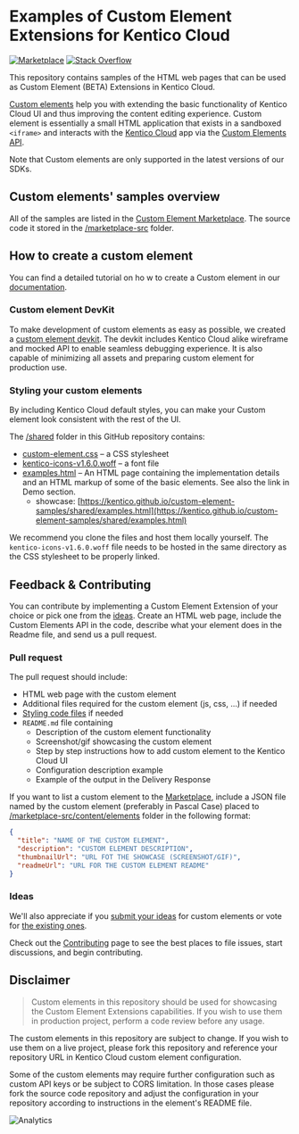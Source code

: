# Examples of Custom Element Extensions for Kentico Cloud

[![Marketplace](https://img.shields.io/badge/-Marketplace-brightgreen.svg)](https://kentico.github.io/custom-element-samples/marketplace/)
[![Stack Overflow](https://img.shields.io/badge/Stack%20Overflow-ASK%20NOW-FE7A16.svg?logo=stackoverflow&logoColor=white)](https://stackoverflow.com/tags/kentico-cloud)

This repository contains samples of the HTML web pages that can be used as Custom Element (BETA) Extensions in Kentico Cloud.

[Custom elements](https://developer.kenticocloud.com/docs/integrating-content-editing-features) help you with extending the basic functionality of Kentico Cloud UI and thus improving the content editing experience. Custom element is essentially a small HTML application that exists in a sandboxed `<iframe>` and interacts with the [Kentico Cloud](https://kenticocloud.com/) app via the [Custom Elements API](https://developer.kenticocloud.com/reference#custom-elements-api).

Note that Custom elements are only supported in the latest versions of our SDKs.

## Custom elements' samples overview

All of the samples are listed in the [Custom Element Marketplace](https://kentico.github.io/custom-element-samples/marketplace/). The source code it stored in the [/marketplace-src](/marketplace-src) folder.

## How to create a custom element

You can find a detailed tutorial on ho
w to create a Custom element in our [documentation](https://developer.kenticocloud.com/docs/integrating-content-editing-features).

### Custom element DevKit

To make development of custom elements as easy as possible, we created a [custom element devkit](https://github.com/Kentico/custom-element-devkit). The devkit includes Kentico Cloud alike wireframe and mocked API to enable seamless debugging experience. It is also capable of minimizing all assets and preparing custom element for production use.

### Styling your custom elements

By including Kentico Cloud default styles, you can make your Custom element look consistent with the rest of the UI.

The [/shared](https://github.com/Kentico/custom-element-samples/tree/master/shared) folder in this GitHub repository contains:

* [custom-element.css](https://github.com/Kentico/custom-element-samples/blob/master/shared/custom-element.css) – a CSS stylesheet
* [kentico-icons-v1.6.0.woff](https://github.com/Kentico/custom-element-samples/blob/master/shared/kentico-icons-v1.6.0.woff) – a font file
* [examples.html](https://github.com/Kentico/custom-element-samples/blob/master/shared/examples.html) – An HTML page containing the implementation details and an HTML markup of some of the basic elements. See also the link in Demo section.
  * showcase: [https://kentico.github.io/custom-element-samples/shared/examples.html](https://kentico.github.io/custom-element-samples/shared/examples.html)

We recommend you clone the files and host them locally yourself. The `kentico-icons-v1.6.0.woff` file needs to be hosted in the same directory as the CSS stylesheet to be properly linked.

## Feedback & Contributing

You can contribute by implementing a Custom Element Extension of your choice or pick one from the [ideas](https://github.com/Kentico/custom-element-samples/issues). Create an HTML web page, include the Custom Elements API in the code, describe what your element does in the Readme file, and send us a pull request.

### Pull request

The pull request should include:

* HTML web page with the custom element
* Additional files required for the custom element (js, css, ...) if needed
* [Styling code files](#styling-your-custom-elements) if needed
* `README.md` file containing
  * Description of the custom element functionality
  * Screenshot/gif showcasing the custom element
  * Step by step instructions how to add custom element to the Kentico Cloud UI
  * Configuration description example
  * Example of the output in the Delivery Response

If you want to list a custom element to the [Marketplace](/marketplace/index.html), include a JSON file named by the custom element (preferably in Pascal Case) placed to [/marketplace-src/content/elements](https://github.com/Kentico/custom-element-samples/tree/master/marketplace-src/content/elements) folder in the following format:

```json
{
  "title": "NAME OF THE CUSTOM ELEMENT",
  "description": "CUSTOM ELEMENT DESCRIPTION",
  "thumbnailUrl": "URL FOT THE SHOWCASE (SCREENSHOT/GIF)",
  "readmeUrl": "URL FOR THE CUSTOM ELEMENT README"
}
```

### Ideas

We'll also appreciate if you [submit your ideas](https://github.com/Kentico/custom-element-samples/issues) for custom elements or vote for [the existing ones](https://github.com/Kentico/custom-element-samples/issues).

Check out the [Contributing](https://github.com/Kentico/custom-element-samples/blob/master/CONTRIBUTING.md) page to see the best places to file issues, start discussions, and begin contributing.

## Disclaimer

> Custom elements in this repository should be used for showcasing the Custom Element Extensions capabilities. If you wish to use them in production project, perform a code review before any usage.

The custom elements in this repository are subject to change. If you wish to use them on a live project, please fork this repository and reference your repository URL in Kentico Cloud custom element configuration.

Some of the custom elements may require further configuration such as custom API keys or be subject to CORS limitation. In those cases please fork the source code repository and adjust the configuration in your repository according to instructions in the element's README file.

![Analytics](https://kentico-ga-beacon.azurewebsites.net/api/UA-69014260-4/Kentico/custom-element-samples?pixel)
